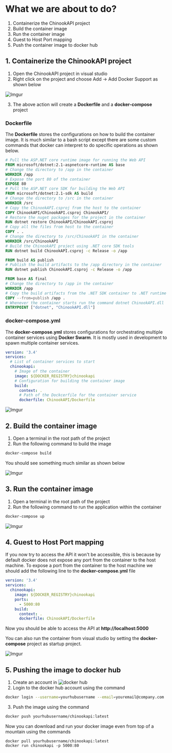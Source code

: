 # What we are about to do?

1. Containerize the ChinookAPI project
2. Build the container image
3. Run the container image
4. Guest to Host Port mapping
5. Push the container image to docker hub

## 1. Containerize the ChinookAPI project

1. Open the ChinookAPI project in visual studio
2. Right click on the project and choose Add -> Add Docker Support as shown below

![Imgur](https://i.imgur.com/xFFeinJ.png)

3. The above action will create a __Dockerfile__ and a __docker-compose__ project

### Dockerfile

The __Dockerfile__ stores the configurations on how to build the container image. It is much similar to a bash script except there are some custom commands that docker can interpret to do specific operations as shown below.

```dockerfile
# Pull the ASP.NET core runtime image for running the Web API
FROM microsoft/dotnet:2.1-aspnetcore-runtime AS base
# Change the directory to /app in the container
WORKDIR /app
# Expose the port 80 of the container
EXPOSE 80
# Pull the ASP.NET core SDK for building the Web API
FROM microsoft/dotnet:2.1-sdk AS build
# Change the directory to /src in the container
WORKDIR /src
# Copy the ChinookAPI.csproj from the host to the container
COPY ChinookAPI/ChinookAPI.csproj ChinookAPI/
# Restore the nuget packages for the project in the container
RUN dotnet restore ChinookAPI/ChinookAPI.csproj
# Copy all the files from host to the container
COPY . .
# Change the directory to /src/ChinookAPI in the container
WORKDIR /src/ChinookAPI
# Build the ChinookAPI project using .NET core SDK tools
RUN dotnet build ChinookAPI.csproj -c Release -o /app

FROM build AS publish
# Publish the build artifacts to the /app directory in the container
RUN dotnet publish ChinookAPI.csproj -c Release -o /app

FROM base AS final
# Change the directory to /app in the container
WORKDIR /app
# Copy the build artifacts from the .NET SDK container to .NET runtime container
COPY --from=publish /app .
# Whenever the container starts run the command dotnet ChinookAPI.dll
ENTRYPOINT ["dotnet", "ChinookAPI.dll"]
```
### docker-compose.yml

The __docker-compose.yml__ stores configurations for orchestrating multiple container services using __Docker Swarm__. It is mostly used in development to spawn multiple container services.

```yml
version: '3.4'
services:
  # List of container services to start
  chinookapi:
    # Image of the container
    image: ${DOCKER_REGISTRY}chinookapi
    # Configuration for building the container image
    build:
      context: .
      # Path of the Dockcerfile for the container service
      dockerfile: ChinookAPI/Dockerfile
```

![Imgur](https://i.imgur.com/eUHvO5s.png)

## 2. Build the container image

1. Open a terminal in the root path of the project
2. Run the following command to build the image

```sh
docker-compose build
```

You should see something much similar as shown below

![Imgur](https://i.imgur.com/wm23m6C.png)

## 3. Run the container image

1. Open a terminal in the root path of the project
2. Run the following command to run the application within the container

```sh
docker-compose up
```

![Imgur](https://i.imgur.com/DavtPsm.png)

## 4. Guest to Host Port mapping

If you now try to access the API it won't be accessible, this is because by default docker does not expose any port from the container to the host machine. To expose a port from the container to the host machine we should add the following line to the __docker-compose.yml__ file

```yml
version: '3.4'
services:
  chinookapi:
    image: ${DOCKER_REGISTRY}chinookapi
    ports:
      - 5000:80
    build:
      context: .
      dockerfile: ChinookAPI/Dockerfile
```

Now you should be able to access the API at __http://localhost:5000__

You can also run the container from visual studio by setting the __docker-compose__ project as startup project.

![Imgur](https://i.imgur.com/8XzgKGi.png)

## 5. Pushing the image to docker hub

1. Create an account in ![docker hub](https://hub.docker.com/)
2. Login to the docker hub account using the command

```sh
docker login --username=yourhubusername --email=youremail@company.com
```

3. Push the image using the command

```sh
docker push yourhubusername/chinookapi:latest
```

Now you can download and run your docker image even from top of a mountain using the commands

```
docker pull yourhubusername/chinookapi:latest
docker run chinookapi -p 5000:80
```

